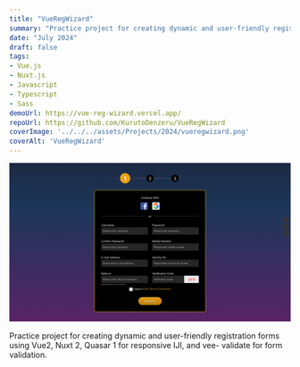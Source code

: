 ```yaml
---
title: "VueRegWizard"
summary: "Practice project for creating dynamic and user-friendly registration forms using Vue2, Nuxt 2, Quasar 1 for responsive UI, and vee- validate for form validation."
date: "July 2024"
draft: false
tags:
- Vue.js
- Nuxt.js
- Javascript
- Typescript
- Sass
demoUrl: https://vue-reg-wizard.vercel.app/
repoUrl: https://github.com/KurutoDenzeru/VueRegWizard
coverImage: '../../../assets/Projects/2024/vueregwizard.png'
coverAlt: 'VueRegWizard'
---
```


![coverImage](../../../assets/Projects/2024/vueregwizard.png)

Practice project for creating dynamic and user-friendly registration forms using Vue2, Nuxt 2, Quasar 1 for responsive IJI, and vee- validate for form validation.
